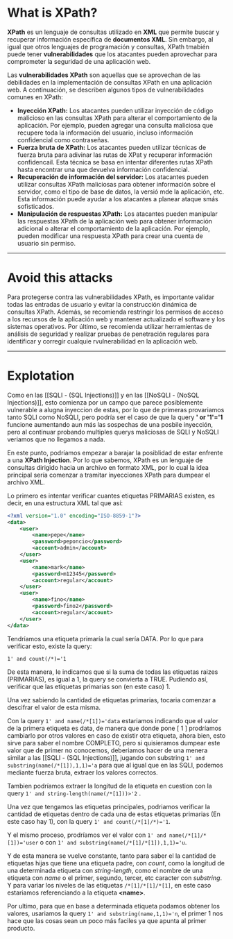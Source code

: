 # What is XPath?

**XPath** es un lenguaje de consultas utilizado en **XML** que permite buscar y recuperar información específica de **documentos XML**. Sin embargo, al igual que otros lenguajes de programación y consultas, XPath tmabién puede tener **vulnerabilidades** que los atacantes pueden aprovechar para comprometer la seguridad de una aplicación web. 

Las **vulnerabilidades XPath** son aquellas que se aprovechan de las debilidades en la implementación de consultas XPath en una aplicación web. A continuación, se describen algunos tipos de vulnerabilidades comunes en XPath: 

-  **Inyección XPath:** Los atacantes pueden utilizar inyección de código malicioso en las consultas XPath para alterar el comportamiento de la aplicación. Por ejemplo, pueden agregar una consulta maliciosa que recupere toda la información del usuario, incluso información confidencial como contraseñas. 
-  **Fuerza bruta de XPath:** Los atacantes pueden utilizar técnicas de fuerza bruta para adivinar las rutas de XPat y recuperar información confidencail. Esta técnica se basa en intentar diferentes rutas XPath hasta encontrar una que devuelva información confidencial. 
-  **Recuperación de información del servidor:** Los atacantes pueden utilizar consultas XPath maliciosas para obtener información sobre el servidor, como el tipo de base de datos, la versió mde la aplicación, etc. Esta información puede ayudar a los atacantes a planear ataque smás sofisticados. 
-  **Manipulación de respuestas XPath:** Los atacantes pueden manipular las respuestas XPath de la aplicación web para obtener información adicional o alterar el comportamiento de la aplicación. Por ejemplo, pueden modificar una respuesta XPath para crear una cuenta de usuario sin permiso. 

----
# Avoid this attacks

Para protegerse contra las vulnerabilidades XPath, es importante validar todas las entradas de usuario y evitar la construcción dinámica de consultas XPath. Además, se recomienda restringir los permisos de acceso a los recursos de la aplicación web y mantener actualizado el software y los sistemas operativos. Por último, se recomienda utilizar herramientas de análisis de seguridad y realizar pruebas de penetración regulares para identificar y corregir cualquie rvulnerabilidad en la aplicación web. 

----
# Explotation

Como en las [[SQLI - (SQL Injections)]] y en las [[NoSQLI - (NoSQL Injections)]], esto comienza por un campo que parece posiblemente vulnerable a alugna inyeccion de estas, por lo que de primeras provariamos tanto SQLI como NoSQLI, pero podría ser el caso de que la query **' or '1'='1** funcione aumentando aun más las sospechas de una posbile inyección, pero al continuar probando multiples querys maliciosas de SQLI y NoSQLI veriamos que no llegamos a nada.

En este punto, podríamos empezar a barajar la posiblidad de estar enfrente a una **XPath Injection**. Por lo que sabemos, XPath es un lenguaje de consultas dirigido hacia un archivo en formato XML, por lo cual la idea principal sería comenzar a tramitar inyecciones XPath para dumpear el archivo XML. 

Lo primero es intentar verificar cuantes etiquetas PRIMARIAS existen, es decir, en una estructura XML tal que así: 

```xml
<?xml version="1.0" encoding="ISO-8859-1"?>
<data>
	<user>
	    <name>pepe</name>
	    <password>peponcio</password>
	    <account>admin</account>
	</user>
	<user>
	    <name>mark</name>
	    <password>m12345</password>
	    <account>regular</account>
	</user>
	<user>
	    <name>fino</name>
	    <password>fino2</password>
		<account>regular</account>
	</user>
</data>
```

Tendríamos una etiqueta primaría la cual sería DATA.  Por lo que para verificar esto, existe la query: 

`1' and count(/*)='1`

De esta manera, le indicamos que si la suma de todas las etiquetas raizes (PRIMARIAS), es igual a 1, la query se convierta a TRUE. Pudiendo así, verificar que las etiquetas primarias son (en este caso) 1. 

Una vez sabiendo la cantidad de etiquetas primarias, tocaria comenzar a descifrar el valor de esta misma. 

Con la query `1' and name(/*[1])='data` estariamos indicando que el valor de la primera etiqueta es data, de manera que donde pone [ 1 ] prodríamos cambiarlo por otros valores en caso de existir otra etiqueta, ahora bien, esto sirve para saber el nombre COMPLETO, pero si quisieramos dumpear este valor que de primer no conocemos, deberiamos hacer de una menera similar a las [[SQLI - (SQL Injections)]], jugando con substring `1' and substring(name(/*[1]),1,1)='a` para que al igual que en las SQLI, podemos mediante fuerza bruta, extraer los valores correctos. 

Tambien podríamos extraer la longitud de la etiqueta en cuestion con la query `1' and string-length(name(/*[1]))>'2` .

Una vez que tengamos las etiquetas principales, podriamos verificar la cantidad de etiquetas dentro de cada una de estas etiquetas primarias (En este caso hay 1), con la query `1' and count(/*[1]/*)='1`. 

Y el mismo proceso, prodríamos ver el valor con `1' and name(/*[1]/*[1])='user` o con `1' and substring(name(/*[1]/*[1]),1,1)='u`.

Y de esta manera se vuelve constante, tanto para saber el la cantidad de etiquetas hijas que tiene una etiqueta padre, con *count*, como la longitud de una determinada etiqueta con *string-length*, como el nombre de una etiqueta con *name* o el primer, segundo, tercer, etc caracter con *substring*. Y para variar los niveles de las etiquetas `/*[1]/*[1]/*[1]`, en este caso estariamos referenciando a la etiqueta **\<name>**. 

Por ultimo, para que en base a determinada etiqueta podamos obtener los valores, usariamos la query `1' and substring(name,1,1)='n`, el primer 1 nos hace que las cosas sean un poco más faciles ya que apunta al primer producto. 


